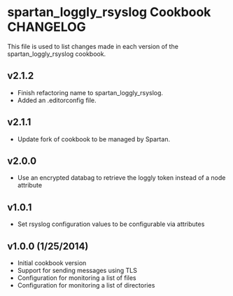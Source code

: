 spartan_loggly_rsyslog Cookbook CHANGELOG
==========================
This file is used to list changes made in each version of the spartan_loggly_rsyslog cookbook.

v2.1.2
------------------
- Finish refactoring name to spartan_loggly_rsyslog.
- Added an .editorconfig file.

v2.1.1
------------------
- Update fork of cookbook to be managed by Spartan.

v2.0.0
------------------
- Use an encrypted databag to retrieve the loggly token instead of a node attribute

v1.0.1
-------------------
- Set rsyslog configuration values to be configurable via attributes

v1.0.0 (1/25/2014)
-------------------
- Initial cookbook version
- Support for sending messages using TLS
- Configuration for monitoring a list of files
- Configuration for monitoring a list of directories
